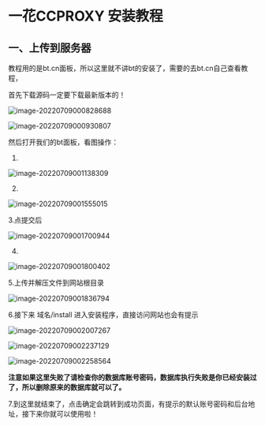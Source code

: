 # 一花CCPROXY 安装教程

## 一、上传到服务器

教程用的是bt.cn面板，所以这里就不讲bt的安装了，需要的去bt.cn自己查看教程，

首先下载源码一定要下载最新版本的！

![image-20220709000828688](/yeuxuan/ccproxy_kami/blob/main/doc/typora-user-images\image-20220709000828688.png)

![image-20220709000930807](https://github.com/yeuxuan/ccproxy_kami/blob/main/doc/typora-user-images\image-20220709000930807.png)

然后打开我们的bt面板，看图操作：

1.

![image-20220709001138309](https://github.com/yeuxuan/ccproxy_kami/blob/main/doc/typora-user-images\image-20220709001138309.png)

2.

![image-20220709001555015](https://github.com/yeuxuan/ccproxy_kami/blob/main/doc/typora-user-images\image-20220709001555015.png)

3.点提交后

![image-20220709001700944](https://github.com/yeuxuan/ccproxy_kami/blob/main/doc/typora-user-images\image-20220709001700944.png)

4.

![image-20220709001800402](https://github.com/yeuxuan/ccproxy_kami/blob/main/doc/typora-user-images\image-20220709001800402.png)

5.上传并解压文件到网站根目录

![image-20220709001836794](https://github.com/yeuxuan/ccproxy_kami/blob/main/doc/typora-user-images\image-20220709001836794.png)

6.接下来 域名/install 进入安装程序，直接访问网站也会有提示

![image-20220709002007267](https://github.com/yeuxuan/ccproxy_kami/blob/main/doc/typora-user-images\image-20220709002007267.png)

![image-20220709002237129](https://github.com/yeuxuan/ccproxy_kami/blob/main/doc/typora-user-images\image-20220709002237129.png)

![image-20220709002258564](https://github.com/yeuxuan/ccproxy_kami/blob/main/doc/typora-user-images\image-20220709002258564.png)

**注意如果这里失败了请检查你的数据库账号密码，数据库执行失败是你已经安装过了，所以删除原来的数据库就可以了。**

7.到这里就结束了，点击确定会跳转到成功页面，有提示的默认账号密码和后台地址，接下来你就可以使用啦！
